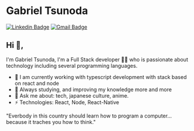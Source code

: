 # Gabriel Tsunoda
[![Linkedin Badge](https://img.shields.io/badge/-gabrieltsunoda-blue?style=flat-square&logo=Linkedin&logoColor=white&link=https://www.linkedin.com/in/gabrieltsunoda/)](https://www.linkedin.com/in/gabrieltsunoda/)
[![Gmail Badge](https://img.shields.io/badge/-gabrieltsunoda@gmail.com-c14438?style=flat-square&logo=Gmail&logoColor=white&link=mailto:gabrieltsunoda@gmail.com)](mailto:gabrieltsunoda@gmail.com)

## Hi 👋, 
I'm Gabriel Tsunoda, I'm a Full Stack developer 👨‍💻 who is passionate about technology including several programming languages. 

- 🔭 I am currently working with typescript development with stack based on react and node
- 🌱 Always studying, and improving my knowledge more and more
- 💬 Ask me about: tech, japanese culture, anime.
- ⚡ Technologies: React, Node, React-Native

"Everbody in this country should learn how to program a computer... because it traches you how to think." 
